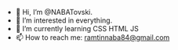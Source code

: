 - 👋 Hi, I’m @NABATovski.
- 👀 I’m interested in everything.
- 🌱 I’m currently learning CSS HTML JS
- 📫 How to reach me: ramtinnaba84@gmail.com

<!---
NABATovski/NABATovski is a ✨ special ✨ repository because its `README.md` (this file) appears on your GitHub profile.
You can click the Preview link to take a look at your changes.
--->
